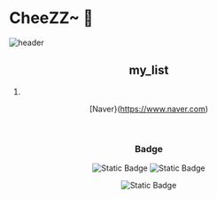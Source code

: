 # CheeZZ~ 👋
![header](https://capsule-render.vercel.app/api?type=venom&text=Runaway%20From%20Study&fontColor=000000&color=timeGradient&animation=twinkling)
<!--

**Chanuo/Chanuo** is a ✨ _special_ ✨ repository because its `README.md` (this file) appears on your GitHub profile.
Here are some ideas to get you started:

- 🔭 I’m currently working on ...
- 🌱 I’m currently learning ...
- 👯 I’m looking to collaborate on ...
- 🤔 I’m looking for help with ...
- 💬 Ask me about ...
- 📫 How to reach me: ...
- 😄 Pronouns: ...
- ⚡ Fun fact: ...
-->

<div align="center">

  ## my_list
1. 
[Naver}(https://www.naver.com)
</div>
<br/>

<div align="center">

  ### Badge

![Static Badge](https://img.shields.io/badge/python-%23F7FE2E?style=for-the-badge&logo=python&logoColor=black)
![Static Badge](https://img.shields.io/badge/autocad-%23BE81F7?style=for-the-badge&logo=autocad&logoColor=white)


![Static Badge](https://img.shields.io/badge/gmail-%23F5A9A9?style=for-the-badge&logo=gmail&logoColor=red)

<a href="mailto:chaochao5877@gmail.com">




